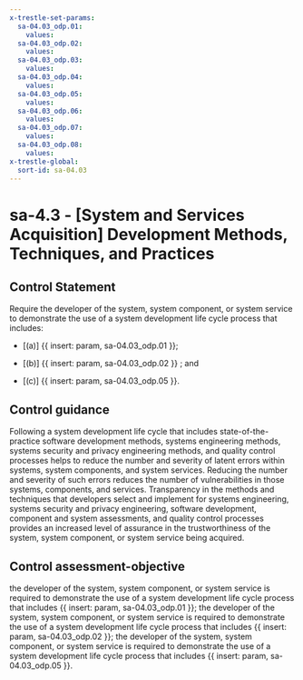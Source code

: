```yaml
---
x-trestle-set-params:
  sa-04.03_odp.01:
    values:
  sa-04.03_odp.02:
    values:
  sa-04.03_odp.03:
    values:
  sa-04.03_odp.04:
    values:
  sa-04.03_odp.05:
    values:
  sa-04.03_odp.06:
    values:
  sa-04.03_odp.07:
    values:
  sa-04.03_odp.08:
    values:
x-trestle-global:
  sort-id: sa-04.03
---
```


# sa-4.3 - \[System and Services Acquisition\] Development Methods, Techniques, and Practices

## Control Statement

Require the developer of the system, system component, or system service to demonstrate the use of a system development life cycle process that includes:

- \[(a)\] {{ insert: param, sa-04.03_odp.01 }};

- \[(b)\] {{ insert: param, sa-04.03_odp.02 }} ; and

- \[(c)\] {{ insert: param, sa-04.03_odp.05 }}.

## Control guidance

Following a system development life cycle that includes state-of-the-practice software development methods, systems engineering methods, systems security and privacy engineering methods, and quality control processes helps to reduce the number and severity of latent errors within systems, system components, and system services. Reducing the number and severity of such errors reduces the number of vulnerabilities in those systems, components, and services. Transparency in the methods and techniques that developers select and implement for systems engineering, systems security and privacy engineering, software development, component and system assessments, and quality control processes provides an increased level of assurance in the trustworthiness of the system, system component, or system service being acquired.

## Control assessment-objective

the developer of the system, system component, or system service is required to demonstrate the use of a system development life cycle process that includes {{ insert: param, sa-04.03_odp.01 }};
the developer of the system, system component, or system service is required to demonstrate the use of a system development life cycle process that includes {{ insert: param, sa-04.03_odp.02 }};
the developer of the system, system component, or system service is required to demonstrate the use of a system development life cycle process that includes {{ insert: param, sa-04.03_odp.05 }}.
